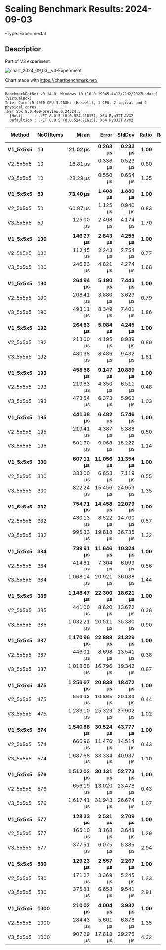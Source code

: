 # Scaling Benchmark Results: 2024-09-03

-Type: Experimental

## Description

Part of V3 experiment

![chart_2024_09_03__v3-Experiment](https://github.com/user-attachments/assets/7b822f77-7313-453b-b20b-bf6dffd87134)

Chart made with https://chartbenchmark.net/

----

```
BenchmarkDotNet v0.14.0, Windows 10 (10.0.19045.4412/22H2/2022Update) (VirtualBox)
Intel Core i5-4570 CPU 3.20GHz (Haswell), 1 CPU, 2 logical and 2 physical cores
.NET SDK 8.0.400-preview.0.24324.5
  [Host]     : .NET 8.0.5 (8.0.524.21615), X64 RyuJIT AVX2
  DefaultJob : .NET 8.0.5 (8.0.524.21615), X64 RyuJIT AVX2
```

| Method       | NoOfItems |            Mean |         Error |        StdDev |    Ratio |  RatioSD |         Gen0 |   Gen1 |     Allocated | Alloc Ratio |
|--------------|-----------|----------------:|--------------:|--------------:|---------:|---------:|-------------:|-------:|--------------:|------------:|
| **V1_5x5x5** | **10**    |    **21.02 μs** |  **0.263 μs** |  **0.233 μs** | **1.00** | **0.02** |   **2.2888** |  **-** |   **7.09 KB** |    **1.00** |
| V2_5x5x5     | 10        |        16.81 μs |      0.336 μs |      0.523 μs |     0.80 |     0.03 |       1.7090 |      - |       5.27 KB |        0.74 |
| V3_5x5x5     | 10        |        28.29 μs |      0.550 μs |      0.654 μs |     1.35 |     0.03 |       2.4719 |      - |       7.63 KB |        1.08 |
|              |           |                 |               |               |          |          |              |        |               |             |
| **V1_5x5x5** | **50**    |    **73.40 μs** |  **1.408 μs** |  **1.880 μs** | **1.00** | **0.04** |   **8.5449** |  **-** |  **26.47 KB** |    **1.00** |
| V2_5x5x5     | 50        |        60.87 μs |      1.125 μs |      0.940 μs |     0.83 |     0.02 |       5.6152 |      - |      17.32 KB |        0.65 |
| V3_5x5x5     | 50        |       125.00 μs |      2.498 μs |      4.174 μs |     1.70 |     0.07 |       8.5449 |      - |       26.6 KB |        1.01 |
|              |           |                 |               |               |          |          |              |        |               |             |
| **V1_5x5x5** | **100**   |   **146.27 μs** |  **2.843 μs** |  **4.255 μs** | **1.00** | **0.04** |  **16.3574** |  **-** |  **50.15 KB** |    **1.00** |
| V2_5x5x5     | 100       |       112.45 μs |      2.243 μs |      2.754 μs |     0.77 |     0.03 |      10.3760 |      - |      31.87 KB |        0.64 |
| V3_5x5x5     | 100       |       246.23 μs |      4.821 μs |      4.274 μs |     1.68 |     0.06 |      15.6250 |      - |      49.31 KB |        0.98 |
|              |           |                 |               |               |          |          |              |        |               |             |
| **V1_5x5x5** | **190**   |   **264.94 μs** |  **5.190 μs** |  **7.443 μs** | **1.00** | **0.04** |  **29.7852** |  **-** |  **91.64 KB** |    **1.00** |
| V2_5x5x5     | 190       |       208.41 μs |      3.880 μs |      3.629 μs |     0.79 |     0.03 |      18.5547 |      - |       57.1 KB |        0.62 |
| V3_5x5x5     | 190       |       493.11 μs |      8.349 μs |      7.401 μs |     1.86 |     0.06 |      28.3203 |      - |       89.2 KB |        0.97 |
|              |           |                 |               |               |          |          |              |        |               |             |
| **V1_5x5x5** | **192**   |   **264.83 μs** |  **5.084 μs** |  **4.245 μs** | **1.00** | **0.02** |  **29.7852** |  **-** |  **92.36 KB** |    **1.00** |
| V2_5x5x5     | 192       |       213.00 μs |      4.195 μs |      8.939 μs |     0.80 |     0.04 |      18.5547 |      - |      57.41 KB |        0.62 |
| V3_5x5x5     | 192       |       480.38 μs |      8.486 μs |      9.432 μs |     1.81 |     0.05 |      29.2969 |      - |      89.82 KB |        0.97 |
|              |           |                 |               |               |          |          |              |        |               |             |
| **V1_5x5x5** | **193**   |   **458.56 μs** |  **9.147 μs** | **10.889 μs** | **1.00** | **0.03** |  **53.7109** |  **-** | **167.44 KB** |    **1.00** |
| V2_5x5x5     | 193       |       219.63 μs |      4.350 μs |      6.511 μs |     0.48 |     0.02 |      19.5313 |      - |      60.07 KB |        0.36 |
| V3_5x5x5     | 193       |       473.54 μs |      6.373 μs |      5.962 μs |     1.03 |     0.03 |      30.2734 |      - |      94.07 KB |        0.56 |
|              |           |                 |               |               |          |          |              |        |               |             |
| **V1_5x5x5** | **195**   |   **441.38 μs** |  **6.482 μs** |  **5.746 μs** | **1.00** | **0.02** |  **54.6875** |  **-** | **168.38 KB** |    **1.00** |
| V2_5x5x5     | 195       |       219.41 μs |      4.387 μs |      5.388 μs |     0.50 |     0.01 |      19.5313 |      - |      60.57 KB |        0.36 |
| V3_5x5x5     | 195       |       501.30 μs |      9.968 μs |     15.222 μs |     1.14 |     0.04 |      30.2734 |      - |      94.95 KB |        0.56 |
|              |           |                 |               |               |          |          |              |        |               |             |
| **V1_5x5x5** | **300**   |   **607.11 μs** | **11.056 μs** | **11.354 μs** | **1.00** | **0.03** |  **71.2891** |  **-** | **220.85 KB** |    **1.00** |
| V2_5x5x5     | 300       |       333.00 μs |      6.653 μs |      7.119 μs |     0.55 |     0.02 |      30.2734 |      - |      94.11 KB |        0.43 |
| V3_5x5x5     | 300       |       822.24 μs |     15.456 μs |     24.959 μs |     1.35 |     0.05 |      46.8750 |      - |     144.23 KB |        0.65 |
|              |           |                 |               |               |          |          |              |        |               |             |
| **V1_5x5x5** | **382**   |   **754.71 μs** | **14.458 μs** | **22.079 μs** | **1.00** | **0.04** |  **83.0078** |  **-** | **257.23 KB** |    **1.00** |
| V2_5x5x5     | 382       |       430.13 μs |      8.522 μs |     14.700 μs |     0.57 |     0.03 |      36.6211 |      - |     112.55 KB |        0.44 |
| V3_5x5x5     | 382       |       995.33 μs |     19.818 μs |     36.735 μs |     1.32 |     0.06 |      57.6172 |      - |      177.5 KB |        0.69 |
|              |           |                 |               |               |          |          |              |        |               |             |
| **V1_5x5x5** | **384**   |   **739.91 μs** | **11.646 μs** | **10.324 μs** | **1.00** | **0.02** |  **83.9844** |  **-** | **257.98 KB** |    **1.00** |
| V2_5x5x5     | 384       |       414.81 μs |      7.304 μs |      6.099 μs |     0.56 |     0.01 |      36.6211 |      - |     112.86 KB |        0.44 |
| V3_5x5x5     | 384       |     1,068.14 μs |     20.921 μs |     36.088 μs |     1.44 |     0.05 |      56.6406 |      - |     178.12 KB |        0.69 |
|              |           |                 |               |               |          |          |              |        |               |             |
| **V1_5x5x5** | **385**   | **1,148.47 μs** | **22.300 μs** | **18.621 μs** | **1.00** | **0.02** | **130.8594** |  **-** | **405.19 KB** |    **1.00** |
| V2_5x5x5     | 385       |       441.00 μs |      8.620 μs |     13.672 μs |     0.38 |     0.01 |      38.0859 |      - |      116.7 KB |        0.29 |
| V3_5x5x5     | 385       |     1,032.21 μs |     20.511 μs |     35.380 μs |     0.90 |     0.03 |      58.5938 |      - |      183.3 KB |        0.45 |
|              |           |                 |               |               |          |          |              |        |               |             |
| **V1_5x5x5** | **387**   | **1,170.96 μs** | **22.888 μs** | **31.329 μs** | **1.00** | **0.04** | **130.8594** |  **-** | **406.16 KB** |    **1.00** |
| V2_5x5x5     | 387       |       446.01 μs |      8.698 μs |     13.541 μs |     0.38 |     0.02 |      38.0859 |      - |      117.2 KB |        0.29 |
| V3_5x5x5     | 387       |     1,018.68 μs |     16.796 μs |     19.342 μs |     0.87 |     0.03 |      58.5938 |      - |     184.18 KB |        0.45 |
|              |           |                 |               |               |          |          |              |        |               |             |
| **V1_5x5x5** | **475**   | **1,256.67 μs** | **20.838 μs** | **18.472 μs** | **1.00** | **0.02** | **144.5313** |  **-** | **447.75 KB** |    **1.00** |
| V2_5x5x5     | 475       |       553.93 μs |     10.865 μs |     20.139 μs |     0.44 |     0.02 |      44.9219 |      - |     138.17 KB |        0.31 |
| V3_5x5x5     | 475       |     1,283.10 μs |     25.323 μs |     37.902 μs |     1.02 |     0.03 |      72.2656 |      - |     221.56 KB |        0.49 |
|              |           |                 |               |               |          |          |              |        |               |             |
| **V1_5x5x5** | **574**   | **1,540.88 μs** | **30.524 μs** | **43.777 μs** | **1.00** | **0.04** | **162.1094** |  **-** | **500.99 KB** |    **1.00** |
| V2_5x5x5     | 574       |       666.96 μs |     11.476 μs |     14.514 μs |     0.43 |     0.02 |      56.6406 |      - |     176.24 KB |        0.35 |
| V3_5x5x5     | 574       |     1,687.68 μs |     33.334 μs |     40.937 μs |     1.10 |     0.04 |      87.8906 |      - |      269.4 KB |        0.54 |
|              |           |                 |               |               |          |          |              |        |               |             |
| **V1_5x5x5** | **576**   | **1,512.02 μs** | **30.131 μs** | **52.773 μs** | **1.00** | **0.05** | **162.1094** |  **-** | **501.77 KB** |    **1.00** |
| V2_5x5x5     | 576       |       656.19 μs |     13.020 μs |     23.478 μs |     0.43 |     0.02 |      57.6172 |      - |     176.55 KB |        0.35 |
| V3_5x5x5     | 576       |     1,617.41 μs |     31.943 μs |     26.674 μs |     1.07 |     0.04 |      87.8906 |      - |     270.02 KB |        0.54 |
|              |           |                 |               |               |          |          |              |        |               |             |
| **V1_5x5x5** | **577**   |   **128.33 μs** |  **2.531 μs** |  **2.709 μs** | **1.00** | **0.03** |  **10.4980** |  **-** |  **32.41 KB** |    **1.00** |
| V2_5x5x5     | 577       |       165.10 μs |      3.168 μs |      3.648 μs |     1.29 |     0.04 |      17.0898 |      - |      53.02 KB |        1.64 |
| V3_5x5x5     | 577       |       377.51 μs |      6.075 μs |      5.385 μs |     2.94 |     0.07 |      41.0156 | 0.4883 |     125.89 KB |        3.88 |
|              |           |                 |               |               |          |          |              |        |               |             |
| **V1_5x5x5** | **580**   |   **129.23 μs** |  **2.557 μs** |  **2.267 μs** | **1.00** | **0.02** |  **10.4980** |  **-** |  **32.57 KB** |    **1.00** |
| V2_5x5x5     | 580       |       171.27 μs |      3.369 μs |      5.245 μs |     1.33 |     0.05 |      17.3340 |      - |       53.2 KB |        1.63 |
| V3_5x5x5     | 580       |       375.81 μs |      6.653 μs |      9.541 μs |     2.91 |     0.09 |      41.0156 |      - |     126.55 KB |        3.89 |
|              |           |                 |               |               |          |          |              |        |               |             |
| **V1_5x5x5** | **1000**  |   **210.02 μs** |  **4.004 μs** |  **3.932 μs** | **1.00** | **0.03** |  **18.0664** |  **-** |  **55.54 KB** |    **1.00** |
| V2_5x5x5     | 1000      |       284.43 μs |      5.601 μs |      6.878 μs |     1.35 |     0.04 |      25.8789 |      - |      79.45 KB |        1.43 |
| V3_5x5x5     | 1000      |       907.29 μs |     17.818 μs |     29.275 μs |     4.32 |     0.16 |      70.3125 |      - |     218.42 KB |        3.93 |
